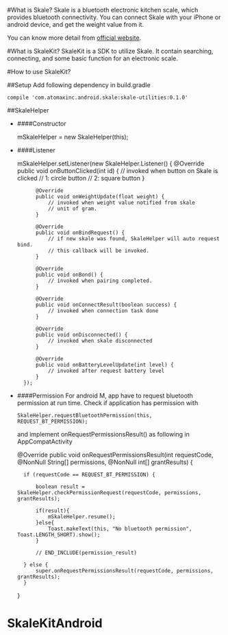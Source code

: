 #What is Skale?
Skale is a bluetooth electronic kitchen scale, which provides bluetooth connectivity. You can connect Skale with your iPhone or android device, and get the weight value from it. 

You can know more detail from [official website](https://www.skale.cc/). 

#What is SkaleKit?
SkaleKit is a SDK to utilize Skale. It contain searching, connecting, and some basic function for an electronic scale.

#How to use SkaleKit?

##Setup
Add following dependency in build.gradle

    compile 'com.atomaxinc.android.skale:skale-utilities:0.1.0'

##SkaleHelper
* ####Constructor

    mSkaleHelper = new SkaleHelper(this);

* ####Listener

    mSkaleHelper.setListener(new SkaleHelper.Listener() {
            @Override
            public void onButtonClicked(int id) {
                // invoked when button on Skale is clicked
                // 1: circle button
                // 2: square button
            }

            @Override
            public void onWeightUpdate(float weight) {
                // invoked when weight value notified from skale
                // unit of gram.
            }

            @Override
            public void onBindRequest() {
                // if new skale was found, SkaleHelper will auto request bind.
                // this callback will be invoked.
            }

            @Override
            public void onBond() {
                // invoked when pairing completed.
            }

            @Override
            public void onConnectResult(boolean success) {
                // invoked when connection task done
            }

            @Override
            public void onDisconnected() {
                // invoked when skale disconnected
            }

            @Override
            public void onBatteryLevelUpdate(int level) {
                // invoked after request battery level
            }
        });

* ####Permission
For android M, app have to request bluetooth permission at run time. Check if application has permission with

    `SkaleHelper.requestBluetoothPermission(this, REQUEST_BT_PERMISSION);`
    
  and implement onRequestPermissionsResult() as following in AppCompatActivity

    @Override
    public void onRequestPermissionsResult(int requestCode, @NonNull String[] permissions,
                                           @NonNull int[] grantResults) {

        if (requestCode == REQUEST_BT_PERMISSION) {

            boolean result = SkaleHelper.checkPermissionRequest(requestCode, permissions, grantResults);

            if(result){
                mSkaleHelper.resume();
            }else{
                Toast.makeText(this, "No bluetooth permission", Toast.LENGTH_SHORT).show();
            }

            // END_INCLUDE(permission_result)

        } else {
            super.onRequestPermissionsResult(requestCode, permissions, grantResults);
        }
    }

# SkaleKitAndroid
